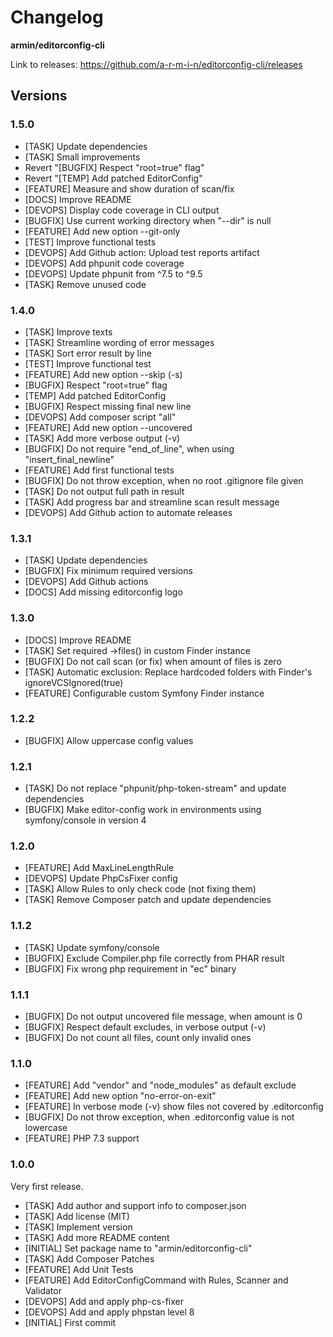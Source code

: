# Changelog

**armin/editorconfig-cli**

Link to releases: https://github.com/a-r-m-i-n/editorconfig-cli/releases


## Versions

### 1.5.0

- [TASK] Update dependencies
- [TASK] Small improvements
- Revert "[BUGFIX] Respect "root=true" flag"
- Revert "[TEMP] Add patched EditorConfig"
- [FEATURE] Measure and show duration of scan/fix
- [DOCS] Improve README
- [DEVOPS] Display code coverage in CLI output
- [BUGFIX] Use current working directory when "--dir" is null
- [FEATURE] Add new option --git-only
- [TEST] Improve functional tests
- [DEVOPS] Add Github action: Upload test reports artifact
- [DEVOPS] Add phpunit code coverage
- [DEVOPS] Update phpunit from ^7.5 to ^9.5
- [TASK] Remove unused code


### 1.4.0

- [TASK] Improve texts
- [TASK] Streamline wording of error messages
- [TASK] Sort error result by line
- [TEST] Improve functional test
- [FEATURE] Add new option --skip (-s)
- [BUGFIX] Respect "root=true" flag
- [TEMP] Add patched EditorConfig
- [BUGFIX] Respect missing final new line
- [DEVOPS] Add composer script "all"
- [FEATURE] Add new option --uncovered
- [TASK] Add more verbose output (-v)
- [BUGFIX] Do not require "end_of_line", when using "insert_final_newline"
- [FEATURE] Add first functional tests
- [BUGFIX] Do not throw exception, when no root .gitignore file given
- [TASK] Do not output full path in result
- [TASK] Add progress bar and streamline scan result message
- [DEVOPS] Add Github action to automate releases


### 1.3.1

- [TASK] Update dependencies
- [BUGFIX] Fix minimum required versions
- [DEVOPS] Add Github actions
- [DOCS] Add missing editorconfig logo


### 1.3.0

- [DOCS] Improve README
- [TASK] Set required ->files() in custom Finder instance
- [BUGFIX] Do not call scan (or fix) when amount of files is zero
- [TASK] Automatic exclusion: Replace hardcoded folders with Finder's ignoreVCSIgnored(true)
- [FEATURE] Configurable custom Symfony Finder instance


### 1.2.2

- [BUGFIX] Allow uppercase config values


### 1.2.1

- [TASK] Do not replace "phpunit/php-token-stream" and update dependencies
- [BUGFIX] Make editor-config work in environments using symfony/console in version 4


### 1.2.0

- [FEATURE] Add MaxLineLengthRule
- [DEVOPS] Update PhpCsFixer config
- [TASK] Allow Rules to only check code (not fixing them)
- [TASK] Remove Composer patch and update dependencies


### 1.1.2

- [TASK] Update symfony/console
- [BUGFIX] Exclude Compiler.php file correctly from PHAR result
- [BUGFIX] Fix wrong php requirement in "ec" binary


### 1.1.1

- [BUGFIX] Do not output uncovered file message, when amount is 0
- [BUGFIX] Respect default excludes, in verbose output (-v)
- [BUGFIX] Do not count all files, count only invalid ones


### 1.1.0

- [FEATURE] Add "vendor" and "node_modules" as default exclude
- [FEATURE] Add new option "no-error-on-exit"
- [FEATURE] In verbose mode (-v) show files not covered by .editorconfig
- [BUGFIX] Do not throw exception, when .editorconfig value is not lowercase
- [FEATURE] PHP 7.3 support


### 1.0.0

Very first release.

- [TASK] Add author and support info to composer.json
- [TASK] Add license (MIT)
- [TASK] Implement version
- [TASK] Add more README content
- [INITIAL] Set package name to "armin/editorconfig-cli"
- [TASK] Add Composer Patches
- [FEATURE] Add Unit Tests
- [FEATURE] Add EditorConfigCommand with Rules, Scanner and Validator
- [DEVOPS] Add and apply php-cs-fixer
- [DEVOPS] Add and apply phpstan level 8
- [INITIAL] First commit
